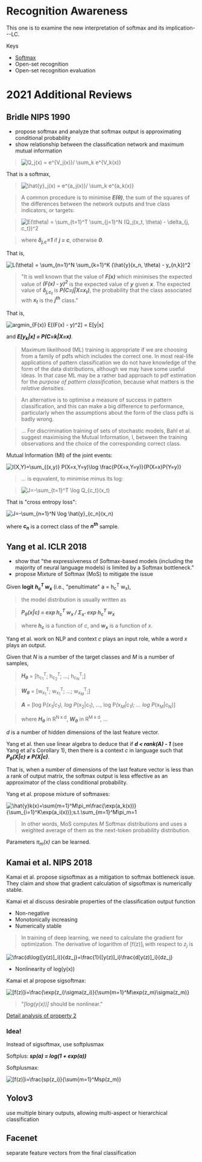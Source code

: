 # Recognition Awareness

This one is to examine the new interpretation of softmax and its implication---LC.

Keys

  * [Softmax](https://github.com/tatpongkatanyukul/papers/blob/main/RecogAwareness/softmax.md)
  * Open-set recognition
  * Open-set recognition evaluation

# 2021 Additional Reviews

## Bridle NIPS 1990

  * propose softmax and analyze that softmax output is approximating conditional probability
  * show relationship between the classification network and maximum mutual information

> ![Q_j(x) = e^{V_j(x)}/ \sum_k e^{V_k(x)}](https://latex.codecogs.com/svg.latex?Q_j(x)=e^{V_j(x)}/\sum_ke^{V_k(x)})

That is a softmax,

> ![\hat{y}_j(x) = e^{a_j(x)}/ \sum_k e^{a_k(x)}](https://latex.codecogs.com/svg.latex?\hat{y}_j(x)=e^{a_j(x)}/\sum_ke^{a_k(x)})

> A common procedure is to minimise ***E(θ)***, the sum of the squares of the differences between the network outputs and true class indicators, or targets:

> ![E(\theta) = \sum_{t=1}^T \sum_{j=1}^N (Q_j(x_t, \theta) - \delta_{j, c_t})^2](https://latex.codecogs.com/svg.latex?E(\theta)=\sum_{t=1}^T\sum_{j=1}^N(Q_j(x_t,\theta)-\delta_{j,c_t})^2)  

> where ***δ<sub>j,c</sub>=1*** if ***j = c***, otherwise ***0***.

That is, 

![L(\theta) = \sum_{n=1}^N \sum_{k=1}^K (\hat{y}(x_n, \theta) - y_{n,k})^2](https://latex.codecogs.com/svg.latex?L(\theta)=\sum_{n=1}^N\sum_{k=1}^K(\hat{y}_k(x_n,\theta)-y_{n,k})^2)

> "It is well known that the value of ***F(x)*** which minimises the expected value of ***(F(x) - y)<sup>2</sup>*** is the expected value of ***y*** given ***x***. The expected value of ***δ<sub>j,c<sub>t</sub></sub>*** is ***P(C=j|X=x<sub>t</sub>)***, the probability that the class associated with ***x<sub>t</sub>*** is the ***j<sup>th</sup>*** class."

That is,

![argmin_{F(x)} E[(F(x) - y)^2] = E[y|x]](https://latex.codecogs.com/svg.latex?argmin_{F(x)}E[(F(x)-y)^2]=E[y|x])

and ***E[y<sub>k</sub>|x] = P(C=k|X=x)***.

> Maximum likelihood (ML) training is appropriate if we are choosing from a family of pdfs which includes the correct one. In most real-life applications of pattern classification we do not have knowledge of the form of the data distributions, although we may have some useful ideas. In that case ML may be a rather bad approach to pdf estimation for the _purpose of pattern classification_, because what matters is the _relative densities_.

> An alternative is to optimise a measure of success in pattern classification, and this can make a big difference to performance, particularly when the assumptions about the form of the class pdfs is badly wrong.

> ... For discrimination training of sets of stochastic models, Bahl et al. suggest maximising the Mutual Information, I, between the training observations and the choice of the corresponding correct class.

Mutual Information (MI) of the joint events:

![I(X,Y)=\sum_{(x,y)} P(X=x,Y=y)\log \frac{P(X=x,Y=y)}{P(X=x)P(Y=y)}](https://latex.codecogs.com/svg.latex?I(X,Y)=\sum_{(x,y)}P(X=x,Y=y)\log\frac{P(X=x,Y=y)}{P(X=x)P(Y=y)})

> ... is equvalent, to minimise minus its log:

> ![J=-\sum_{t=1}^T \log Q_{c_t}(x_t)](https://latex.codecogs.com/svg.latex?J=-\sum_{t=1}^T\log(Q_{c_t}(x_t)))

That is "cross entropy loss":

![J=-\sum_{n=1}^N \log \hat{y}_{c_n}(x_n)](https://latex.codecogs.com/svg.latex?J=-\sum_{n=1}^N\log(\hat{y}_{c_n}(x_n)))

where ***c<sub>n</sub>*** is a correct class of the ***n<sup>th</sup>*** sample.


## Yang et al. ICLR 2018

  * show that "the expressiveness of Softmax-based models (including the majority of neural language models) is limited by a Softmax bottleneck."
  * propose Mixture of Softmax (MoS) to mitigate the issue

Given **logit** ***h<sub>c</sub><sup>T</sup> w<sub>x</sub>*** (i.e., "penultimate" a = h<sub>c</sub><sup>T</sup> w<sub>x</sub>),

> the model distribution is usually written as 

> ***P<sub>θ</sub>(x|c) = exp h<sub>c</sub><sup>T</sup> w<sub>x</sub> / Σ<sub>x'</sub> exp h<sub>c</sub><sup>T</sup> w<sub>x</sub>***

> where ***h<sub>c</sub>*** is a function of _c_, and ***w<sub>x</sub>*** is a function of _x_.

Yang et al. work on NLP and context _c_ plays an input role, while a word _x_ plays an output.

Given that _N_ is a number of the target classes and
_M_ is a number of samples,

> ***H<sub>θ</sub>*** = [h<sub>c<sub>1</sub></sub><sup>T</sup>; h<sub>c<sub>2</sub></sub><sup>T</sup>; ...; h<sub>c<sub>N</sub></sub><sup>T</sup>;]

> ***W<sub>θ</sub>*** = [w<sub>x<sub>1</sub></sub><sup>T</sup>; w<sub>x<sub>1</sub></sub><sup>T</sup>; ...; w<sub>x<sub>M</sub></sub><sup>T</sup>;] 

> ***A*** = [log P<sup>*</sup>(x<sub>1</sub>|c<sub>1</sub>), log P<sup>*</sup>(x<sub>2</sub>|c<sub>1</sub>), ..., log P<sup>*</sup>(x<sub>M</sub>|c<sub>1</sub>); ... log P<sup>*</sup>(x<sub>M</sub>|c<sub>N</sub>)]

> where ***H<sub>θ</sub>*** in R<sup>N x d</sup>, ***W<sub>θ</sub>*** in R<sup>M x d</sup>, ...

_d_ is a number of hidden dimensions of the last feature vector.

Yang et al. then use linear algebra to deduce that if ***d < rank(A) - 1*** (see Yang et al's Corollary 1), then there is a context _c_ in language such that ***P<sub>θ</sub>(X|c) ≠ P(X|c)***.

That is, when a number of dimensions of the last feature vector is less than a rank of output matrix, the softmax output is less effective as an approximator of the class conditional probability.

Yang et al. propose mixture of softmaxes:

![\hat{y}_k(x)=\sum_{m=1}^M\pi_m\frac{\exp(a_k(x))}{\sum_{i=1}^K\exp(a_i(x))};s.t.\sum_{m=1}^M\pi_m=1](https://latex.codecogs.com/svg.latex?\hat{y}_k(x)=\sum_{m=1}^M\pi_m(x)\frac{\exp(a_k^{(m)}(x))}{\sum_{i=1}^K\exp(a_i^{(m)}(x))};s.t.\sum_{m=1}^M\pi_m(x)=1)

> In other words, MoS computes _M_ Softmax distributions and uses a weighted average of them as the next-token probability distribution.

Parameters _π<sub>m</sub>(x)_ can be learned.

## Kamai et al. NIPS 2018

Kamai et al. propose sigsoftmax as a mitigation to softmax bottleneck issue. They claim and show that gradient calculation of sigsoftmax is numerically stable.

Kamai et al discuss desirable properties of the classification output function
  * Non-negative
  * Monotonically increasing
  * Numerically stable

> In training of deep learning, we need to calculate the gradient for optimization. The derivative of logarithm of [f(z)]<sub>i</sub> with respect to _z<sub>j</sub>_ is

![\frac{d\log([y(z)]_i)}{dz_j}=\frac{1}{[y(z)]_i}\frac{d[y(z)]_i}{dz_j}](https://latex.codecogs.com/svg.latex?\frac{d\log([y(z)]_i)}{dz_j}=\frac{1}{[y(z)]_i}\frac{d[y(z)]_i}{dz_j})

  * Nonlinearity of log(y(x))

Kamai et al propose sigsoftmax:

![[f(z)]_i=\frac{\exp(z_i)\sigma(z_i)}{\sum_{m=1}^M\exp(z_m)\sigma(z_m)}](https://latex.codecogs.com/svg.latex?[f(z)]_i=\frac{\exp(z_i)\sigma(z_i)}{\sum_{m=1}^M\exp(z_m)\sigma(z_m)})

> "_[log(y(x))]_ should be nonlinear."

[Detail analysis of property 2](https://github.com/tatpongkatanyukul/papers/blob/main/RecogAwareness/rsc/r01sigsoftmax.pdf)

### Idea!

Instead of sigsoftmax, use softplusmax

Softplus: ***sp(a) = log(1 + exp(a))***


Softplusmax:

![[f(z)]_i=\frac{sp(z_i)}{\sum_{m=1}^Msp(z_m)}](https://latex.codecogs.com/svg.latex?[f(z)]_i=\frac{sp(z_i)}{\sum_{m=1}^Msp(z_m)})




## Yolov3 

use multiple binary outputs, allowing multi-aspect or hierarchical classification

## Facenet

separate feature vectors from the final classification
